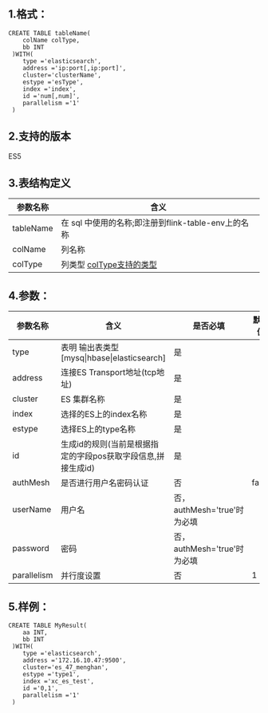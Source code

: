 ## 1.格式：
```
CREATE TABLE tableName(
    colName colType,
    bb INT
 )WITH(
    type ='elasticsearch',
    address ='ip:port[,ip:port]',
    cluster='clusterName',
    estype ='esType',
    index ='index',
    id ='num[,num]',
    parallelism ='1'
 )
```
## 2.支持的版本
   ES5

## 3.表结构定义
 
|参数名称|含义|
|----|---|
|tableName|在 sql 中使用的名称;即注册到flink-table-env上的名称|  
|colName|列名称|
|colType|列类型 [colType支持的类型](docs/colType.md)|
   
## 4.参数：
|参数名称|含义|是否必填|默认值|
|----|---|---|----|
|type|表明 输出表类型[mysq&#124;hbase&#124;elasticsearch]|是||
|address | 连接ES Transport地址(tcp地址)|是||
|cluster | ES 集群名称 |是||
|index | 选择的ES上的index名称|是||
|estype | 选择ES上的type名称|是||
|id | 生成id的规则(当前是根据指定的字段pos获取字段信息,拼接生成id)|是||
|authMesh | 是否进行用户名密码认证 | 否 | false|
|userName | 用户名 | 否，authMesh='true'时为必填 ||
|password | 密码 | 否，authMesh='true'时为必填 ||
|parallelism | 并行度设置|否|1|
  
## 5.样例：
```
CREATE TABLE MyResult(
    aa INT,
    bb INT
 )WITH(
    type ='elasticsearch',
    address ='172.16.10.47:9500',
    cluster='es_47_menghan',
    estype ='type1',
    index ='xc_es_test',
    id ='0,1',
    parallelism ='1'
 )
 ```